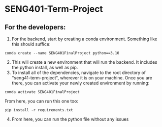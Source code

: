 # SENG401-Term-Project

## For the developers:

1. For the backend, start by creating a conda environment. Something like this should suffice:
```
conda create --name SENG401FinalProject python==3.10
```
2. This will create a new environment that will run the backend. It includes the python install, as well as pip.
3. To install all of the dependencies, navigate to the root directory of "seng41-term-project", wherever it is on your machine.
Once you are there, you can activate your newly created environment by running:
```
conda activate SENG401FinalProject 
```
From here, you can run this one too:

```
pip install -r requirements.txt
```
4. From here, you can run the python file without any issues